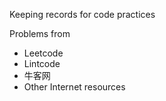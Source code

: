 Keeping records for code practices

Problems from 
- Leetcode
- Lintcode
- 牛客网
- Other Internet resources


